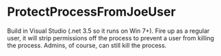 # ProtectProcessFromJoeUser

Build in Visual Studio (.net 3.5 so it runs on Win 7+). Fire up as a regular user, it will strip permissions off the process to prevent a user from killing the process. Admins, of course, can still kill the process.

